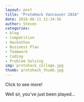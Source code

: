 ```yaml
---
layout: post          
title: "ProtoHack Vancouver 2016"
date: 2016-06-11 12:34:56
author: Steven
categories:
- blog
- Competition             
- Hackathon
- Business Plan
- Teamwork
- Coding
- Problem Solving
img: protohack_collage.jpg       
thumb: protohack_thumb.jpg    
---
```

Click to see more!
<!--more-->
Well sir, you've just been played...
